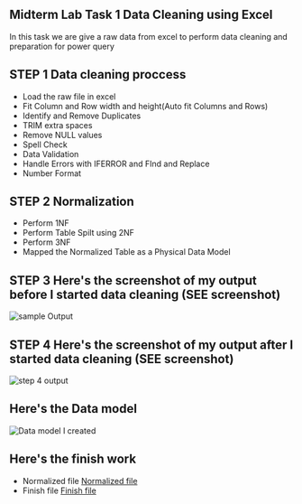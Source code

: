 ## Midterm Lab Task 1 Data Cleaning using Excel
In this task we are give a raw data from excel to perform data cleaning and preparation for power query

## STEP 1 Data cleaning proccess
- Load the raw file in excel
- Fit Column and Row width and height(Auto fit Columns and Rows)
- Identify and Remove Duplicates
- TRIM extra spaces
- Remove NULL values
- Spell Check
- Data Validation
- Handle Errors with IFERROR and FInd and Replace
- Number Format

## STEP 2 Normalization
- Perform 1NF
- Perform Table Spilt using 2NF
- Perform 3NF
- Mapped the Normalized Table as a Physical Data Model

## STEP 3 Here's the screenshot of my output before I started data cleaning (SEE screenshot)
![sample Output](task%201%20image/before.png)

## STEP 4 Here's the screenshot of my output after I started data cleaning (SEE screenshot)
![step 4 output](task%201%20image/after.png)
## Here's the Data model
![Data model I created](task%201%20image/data%20model.png)

## Here's the finish work
- Normalized file
[Normalized file](Task%201%20xlsx%20file/Normalized.xlsx)
- Finish file
[Finish file](Task%201%20xlsx%20file/Finished%20Justine%20reinn%20sanidad%20task%201.xlsx)
